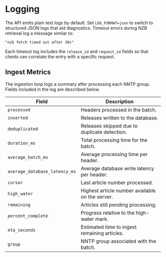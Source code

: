 # Logging

The API emits plain text logs by default. Set `LOG_FORMAT=json` to switch to
structured JSON logs that aid diagnostics. Timeout errors during NZB retrieval
log a message similar to:

```
"nzb fetch timed out after 30s"
```

Each timeout log includes the `release_id` and `request_id` fields so that
clients can correlate the entry with a specific request.

## Ingest Metrics

The ingestion loop logs a summary after processing each NNTP group. Fields
included in the log are described below.

| Field | Description |
| --- | --- |
| `processed` | Headers processed in the batch. |
| `inserted` | Releases written to the database. |
| `deduplicated` | Releases skipped due to duplicate detection. |
| `duration_ms` | Total processing time for the batch. |
| `average_batch_ms` | Average processing time per header. |
| `average_database_latency_ms` | Average database write latency per header. |
| `cursor` | Last article number processed. |
| `high_water` | Highest article number available on the server. |
| `remaining` | Articles still pending processing. |
| `percent_complete` | Progress relative to the high-water mark. |
| `eta_seconds` | Estimated time to ingest remaining articles. |
| `group` | NNTP group associated with the batch. |

